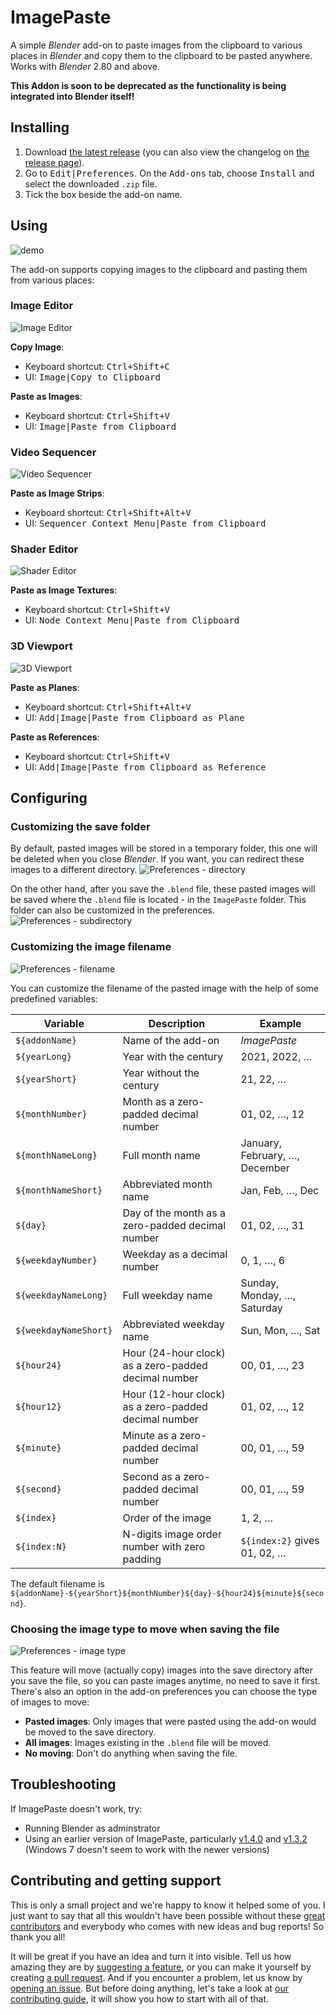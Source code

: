 <!-- @format -->

# ImagePaste

A simple _Blender_ add-on to paste images from the clipboard to various places in _Blender_ and copy them to the clipboard to be pasted anywhere. Works with _Blender_ 2.80 and above.

**This Addon is soon to be deprecated as the functionality is being integrated into Blender itself!**

## Installing

1. Download [the latest release](https://github.com/Yeetus3141/ImagePaste/releases/latest) (you can also view the changelog on [the release page](https://github.com/Yeetus3141/ImagePaste/releases)).
2. Go to <kbd><kbd>Edit</kbd>|<kbd>Preferences</kbd></kbd>. On the <kbd>Add-ons</kbd> tab, choose <kbd>Install</kbd> and select the downloaded `.zip` file.
3. Tick the box beside the add-on name.

## Using

![demo](assets/demo.gif)

The add-on supports copying images to the clipboard and pasting them from various places:

### Image Editor

![Image Editor](assets/ui/image-editor.png)

**Copy Image**:

- Keyboard shortcut: <kbd><kbd>Ctrl</kbd>+<kbd>Shift</kbd>+<kbd>C</kbd></kbd>
- UI: <kbd><kbd>Image</kbd>|<kbd>Copy to Clipboard</kbd></kbd>

**Paste as Images**:

- Keyboard shortcut: <kbd><kbd>Ctrl</kbd>+<kbd>Shift</kbd>+<kbd>V</kbd></kbd>
- UI: <kbd><kbd>Image</kbd>|<kbd>Paste from Clipboard</kbd></kbd>

### Video Sequencer

![Video Sequencer](assets/ui/video-sequencer.png)

**Paste as Image Strips**:

- Keyboard shortcut: <kbd><kbd>Ctrl</kbd>+<kbd>Shift</kbd>+<kbd>Alt</kbd>+<kbd>V</kbd></kbd>
- UI: <kbd><kbd>Sequencer Context Menu</kbd>|<kbd>Paste from Clipboard</kbd></kbd>

### Shader Editor

![Shader Editor](assets/ui/shader-editor.png)

**Paste as Image Textures**:

- Keyboard shortcut: <kbd><kbd>Ctrl</kbd>+<kbd>Shift</kbd>+<kbd>V</kbd></kbd>
- UI: <kbd><kbd>Node Context Menu</kbd>|<kbd>Paste from Clipboard</kbd></kbd>

### 3D Viewport

![3D Viewport](assets/ui/3d-viewport.png)

**Paste as Planes**:

- Keyboard shortcut: <kbd><kbd>Ctrl</kbd>+<kbd>Shift</kbd>+<kbd>Alt</kbd>+<kbd>V</kbd></kbd>
- UI: <kbd><kbd>Add</kbd>|<kbd>Image</kbd>|<kbd>Paste from Clipboard as Plane</kbd></kbd>

**Paste as References**:

- Keyboard shortcut: <kbd><kbd>Ctrl</kbd>+<kbd>Shift</kbd>+<kbd>V</kbd></kbd>
- UI: <kbd><kbd>Add</kbd>|<kbd>Image</kbd>|<kbd>Paste from Clipboard as Reference</kbd></kbd>

## Configuring

### Customizing the save folder

By default, pasted images will be stored in a temporary folder, this one will be deleted when you close _Blender_. If you want, you can redirect these images to a different directory.
![Preferences - directory](assets/preferences/directory.png)

On the other hand, after you save the `.blend` file, these pasted images will be saved where the `.blend` file is located - in the `ImagePaste` folder. This folder can also be customized in the preferences.
![Preferences - subdirectory](assets/preferences/subdirectory.png)

### Customizing the image filename

![Preferences - filename](assets/preferences/filename.png)

You can customize the filename of the pasted image with the help of some predefined variables:

| Variable              | Description                                          | Example                        |
| --------------------- | ---------------------------------------------------- | ------------------------------ |
| `${addonName}`        | Name of the add-on                                   | _ImagePaste_                   |
| `${yearLong}`         | Year with the century                                | 2021, 2022, …                  |
| `${yearShort}`        | Year without the century                             | 21, 22, …                      |
| `${monthNumber}`      | Month as a zero-padded decimal number                | 01, 02, …, 12                  |
| `${monthNameLong}`    | Full month name                                      | January, February, …, December |
| `${monthNameShort}`   | Abbreviated month name                               | Jan, Feb, …, Dec               |
| `${day}`              | Day of the month as a zero-padded decimal number     | 01, 02, …, 31                  |
| `${weekdayNumber}`    | Weekday as a decimal number                          | 0, 1, …, 6                     |
| `${weekdayNameLong}`  | Full weekday name                                    | Sunday, Monday, …, Saturday    |
| `${weekdayNameShort}` | Abbreviated weekday name                             | Sun, Mon, …, Sat               |
| `${hour24}`           | Hour (24-hour clock) as a zero-padded decimal number | 00, 01, …, 23                  |
| `${hour12}`           | Hour (12-hour clock) as a zero-padded decimal number | 01, 02, …, 12                  |
| `${minute}`           | Minute as a zero-padded decimal number               | 00, 01, …, 59                  |
| `${second}`           | Second as a zero-padded decimal number               | 00, 01, …, 59                  |
| `${index}`            | Order of the image                                   | 1, 2, …                        |
| `${index:N}`          | N-digits image order number with zero padding        | `${index:2}` gives 01, 02, …   |

The default filename is `${addonName}-${yearShort}${monthNumber}${day}-${hour24}${minute}${second}`.

### Choosing the image type to move when saving the file

![Preferences - image type](assets/preferences/image-type.png)

This feature will move (actually copy) images into the save directory after you save the file, so you can paste images anytime, no need to save it first. There's also an option in the add-on preferences you can choose the type of images to move:

- **Pasted images**: Only images that were pasted using the add-on would be moved to the save directory.
- **All images**: Images existing in the `.blend` file will be moved.
- **No moving**: Don't do anything when saving the file.

## Troubleshooting

If ImagePaste doesn't work, try:
- Running Blender as adminstrator
- Using an earlier version of ImagePaste, particularly [v1.4.0](https://github.com/Yeetus3141/ImagePaste/releases/tag/v1.4.0) and [v1.3.2](https://github.com/Yeetus3141/ImagePaste/releases/tag/v1.3.2) (Windows 7 doesn't seem to work with the newer versions)

## Contributing and getting support

This is only a small project and we're happy to know it helped some of you. I just want to say that all this wouldn't have been possible without these [great contributors](https://github.com/Yeetus3141/ImagePaste/graphs/contributors) and everybody who comes with new ideas and bug reports! So thank you all!

It will be great if you have an idea and turn it into visible. Tell us how amazing they are by [suggesting a feature](https://github.com/Yeetus3141/ImagePaste/issues/new/choose), or you can make it yourself by creating [a pull request](https://github.com/Yeetus3141/ImagePaste/compare). And if you encounter a problem, let us know by [opening an issue](https://github.com/Yeetus3141/ImagePaste/issues/new/choose). But before doing anything, let's take a look at [our contributing guide](.github/CONTRIBUTING.md), it will show you how to start with all of that.
